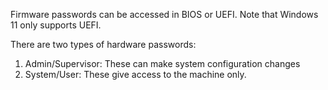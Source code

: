 
Firmware passwords can be accessed in BIOS or UEFI. Note that Windows 11 only supports UEFI.

There are two types of hardware passwords:

1. Admin/Supervisor: These can make system configuration changes
2. System/User: These give access to the machine only.